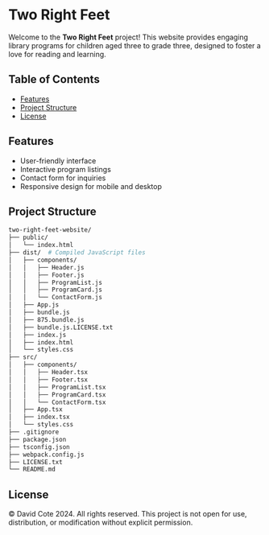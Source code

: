 # Two Right Feet

Welcome to the **Two Right Feet** project! This website provides engaging library programs for children aged three to grade three, designed to foster a love for reading and learning.

## Table of Contents

- [Features](#features)
- [Project Structure](#project-structure)
- [License](#license)

## Features

- User-friendly interface
- Interactive program listings
- Contact form for inquiries
- Responsive design for mobile and desktop

## Project Structure

```bash
two-right-feet-website/
├── public/
│   └── index.html
├── dist/  # Compiled JavaScript files
│   ├── components/
│   │   ├── Header.js
│   │   ├── Footer.js
│   │   ├── ProgramList.js
│   │   ├── ProgramCard.js
│   │   └── ContactForm.js
│   ├── App.js
│   ├── bundle.js
│   ├── 875.bundle.js
│   ├── bundle.js.LICENSE.txt
│   ├── index.js
│   ├── index.html
│   └── styles.css
├── src/
│   ├── components/
│   │   ├── Header.tsx
│   │   ├── Footer.tsx
│   │   ├── ProgramList.tsx
│   │   ├── ProgramCard.tsx
│   │   └── ContactForm.tsx
│   ├── App.tsx
│   ├── index.tsx
│   └── styles.css
├── .gitignore
├── package.json
├── tsconfig.json
├── webpack.config.js
├── LICENSE.txt
└── README.md
```

## License

© David Cote 2024. All rights reserved.
This project is not open for use, distribution, or modification without explicit permission.
